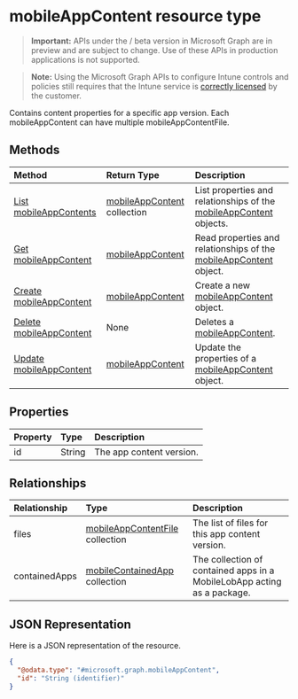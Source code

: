 # mobileAppContent resource type

> **Important:** APIs under the / beta version in Microsoft Graph are in preview and are subject to change. Use of these APIs in production applications is not supported.

> **Note:** Using the Microsoft Graph APIs to configure Intune controls and policies still requires that the Intune service is [correctly licensed](https://go.microsoft.com/fwlink/?linkid=839381) by the customer.

Contains content properties for a specific app version. Each mobileAppContent can have multiple mobileAppContentFile.
## Methods
|Method|Return Type|Description|
|:---|:---|:---|
|[List mobileAppContents](../api/intune-apps-mobileappcontent-list.md)|[mobileAppContent](../resources/intune-apps-mobileappcontent.md) collection|List properties and relationships of the [mobileAppContent](../resources/intune-apps-mobileappcontent.md) objects.|
|[Get mobileAppContent](../api/intune-apps-mobileappcontent-get.md)|[mobileAppContent](../resources/intune-apps-mobileappcontent.md)|Read properties and relationships of the [mobileAppContent](../resources/intune-apps-mobileappcontent.md) object.|
|[Create mobileAppContent](../api/intune-apps-mobileappcontent-create.md)|[mobileAppContent](../resources/intune-apps-mobileappcontent.md)|Create a new [mobileAppContent](../resources/intune-apps-mobileappcontent.md) object.|
|[Delete mobileAppContent](../api/intune-apps-mobileappcontent-delete.md)|None|Deletes a [mobileAppContent](../resources/intune-apps-mobileappcontent.md).|
|[Update mobileAppContent](../api/intune-apps-mobileappcontent-update.md)|[mobileAppContent](../resources/intune-apps-mobileappcontent.md)|Update the properties of a [mobileAppContent](../resources/intune-apps-mobileappcontent.md) object.|

## Properties
|Property|Type|Description|
|:---|:---|:---|
|id|String|The app content version.|

## Relationships
|Relationship|Type|Description|
|:---|:---|:---|
|files|[mobileAppContentFile](../resources/intune-apps-mobileappcontentfile.md) collection|The list of files for this app content version.|
|containedApps|[mobileContainedApp](../resources/intune-apps-mobilecontainedapp.md) collection|The collection of contained apps in a MobileLobApp acting as a package.|

## JSON Representation
Here is a JSON representation of the resource.
<!-- {
  "blockType": "resource",
  "keyProperty": "id",
  "@odata.type": "microsoft.graph.mobileAppContent"
}
-->
``` json
{
  "@odata.type": "#microsoft.graph.mobileAppContent",
  "id": "String (identifier)"
}
```





